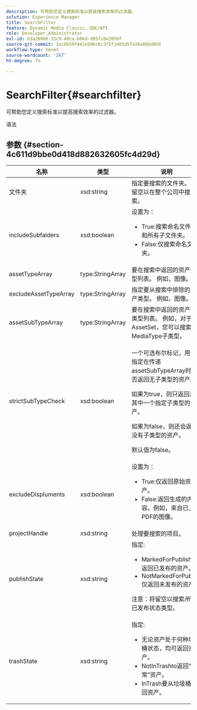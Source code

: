 ```yaml
---
description: 可帮助您定义搜索标准以提高搜索效率的过滤器。
solution: Experience Manager
title: SearchFilter
feature: Dynamic Media Classic，SDK/API
role: Developer,Administrator
exl-id: b3a26966-33c9-48ca-b0ed-d05fc0e2050f
source-git-commit: 1ec8b59f442eb96c6c3f5f1405d57a38a86bd056
workflow-type: tm+mt
source-wordcount: '267'
ht-degree: 7%

---
```


# SearchFilter{#searchfilter}

可帮助您定义搜索标准以提高搜索效率的过滤器。

语法

## 参数 {#section-4c611d9bbe0d418d882632605fc4d29d}

<table id="table_57CEE262A33A4E898C6AFB30C93FD874"> 
 <thead> 
  <tr> 
   <th colname="col1" class="entry"> 名称 </th> 
   <th colname="col2" class="entry"> 类型 </th> 
   <th colname="col3" class="entry"> 说明 </th> 
  </tr> 
 </thead>
 <tbody> 
  <tr> 
   <td colname="col1"> <span class="codeph"> <span class="varname"> 文件夹</span> </span> </td> 
   <td colname="col2"> <span class="codeph"> xsd:string</span> </td> 
   <td colname="col3"> 指定要搜索的文件夹。 将留空以在整个公司中搜索。 </td> 
  </tr> 
  <tr> 
   <td colname="col1"> <span class="codeph"> <span class="varname"> includeSubfalders</span> </span> </td> 
   <td colname="col2"> <span class="codeph"> xsd:boolean</span> </td> 
   <td colname="col3">设置为： 
    <ul id="ul_BD8686943BD14D05A21C00192D4D70D3"> 
     <li id="li_B6A6DE5AAEFF4A80A8413B4785A88222"><span class="codeph"> True</span>:搜索命名文件夹和所有子文件夹。 </li> 
     <li id="li_10A581F98B4847ED8EBE4AECC3AD70A8"><span class="codeph"> False</span>:仅搜索命名文件夹。 </li> 
    </ul> </td> 
  </tr> 
  <tr> 
   <td colname="col1"> <span class="codeph"> <span class="varname"> assetTypeArray</span> </span> </td> 
   <td colname="col2"> <span class="codeph"> type:StringArray</span> </td> 
   <td colname="col3">要在搜索中返回的资产类型列表。 例如，<span class="codeph">图像</span>。 </td> 
  </tr> 
  <tr> 
   <td colname="col1"> <span class="codeph"> <span class="varname"> excludeAssetTypeArray</span> </span> </td> 
   <td colname="col2"> <span class="codeph"> type:StringArray</span> </td> 
   <td colname="col3"> 指定要从搜索中排除的资产类型。 例如，图像。 </td> 
  </tr> 
  <tr> 
   <td colname="col1"> <span class="codeph"> <span class="varname"> assetSubTypeArray</span> </span> </td> 
   <td colname="col2"> <span class="codeph"> type:StringArray</span> </td> 
   <td colname="col3">要在搜索中返回的资产子类型列表。 例如，对于<span class="codeph"> AssetSet</span>，您可以搜索<span class="codeph"> MediaType</span>子类型。 </td> 
  </tr> 
  <tr> 
   <td colname="col1"><span class="codeph"><span class="varname"> strictSubTypeCheck</span></span> </td> 
   <td colname="col2"><span class="codeph"> xsd:boolean</span> </td> 
   <td colname="col3"> <p>一个可选布尔标记，用于指定在传递<span class="codeph"> assetSubTypeArray</span>时是否返回无子类型的资产。 </p> <p>如果为true，则只返回具有其中一个指定子类型的资产。 </p> <p>如果为false，则还会返回没有子类型的资产。 </p> <p>默认值为false。 </p> </td> 
  </tr> 
  <tr> 
   <td colname="col1"> <span class="codeph"> <span class="varname"> excludeDispluments</span> </span> </td> 
   <td colname="col2"> <span class="codeph"> xsd:boolean</span> </td> 
   <td colname="col3">设置为： 
    <ul id="ul_8C164A5D9F0F43968C86A67FA6884F35"> 
     <li id="li_D8009688FF2C439D98D6C1052C1A6CBE"><span class="codeph"> True</span>:仅返回原始资产。 </li> 
     <li id="li_4970226BF0FF42388CAE4415FB63AF16"><span class="codeph"> False</span>:返回生成的内容。例如，来自已上传PDF的图像。 </li> 
    </ul> </td> 
  </tr> 
  <tr> 
   <td colname="col1"> <span class="codeph"> <span class="varname"> projectHandle</span> </span> </td> 
   <td colname="col2"> <span class="codeph"> xsd:string</span> </td> 
   <td colname="col3"> 处理要搜索的项目。 </td> 
  </tr> 
  <tr> 
   <td colname="col1"> <span class="codeph"> <span class="varname"> publishState</span> </span> </td> 
   <td colname="col2"> <span class="codeph"> xsd:string</span> </td> 
   <td colname="col3">指定: 
    <ul id="ul_96FFEE28F7624C1FB0356776B4C7CD53"> 
     <li id="li_DCB07288E5F44E05A4D83D3F34B0E08E"><span class="codeph"> </span> MarkedForPublish仅返回已发布的资产。 </li> 
     <li id="li_9A9A852248DB490DB958AE986DF02672"><span class="codeph"> </span> NotMarkedForPublish仅返回未发布的资产。 </li> 
    </ul> <p>注意：将留空以搜索<i>所有</i>已发布状态类型。 </p> </td> 
  </tr> 
  <tr> 
   <td colname="col1"> <span class="codeph"> <span class="varname"> trashState</span> </span> </td> 
   <td colname="col2"> <span class="codeph"> xsd:string</span> </td> 
   <td colname="col3">指定: 
    <ul id="ul_D31B903FA8DA4CFFABAFABA3D8DA91EC"> 
     <li id="li_E4386C8260E64F0BAFE5BA57FF788E48"><span class="codeph"> </span> 无论资产处于何种垃圾桶状态，均可返回资产。 </li> 
     <li id="li_0B8933FE18C643828075EC8CE8C0223C"><span class="codeph"> </span> NotInTrashto返回“正常”资产。 </li> 
     <li id="li_A1F46A0762FA4D4BA9F7247338238DC6"><span class="codeph"> </span> InTrash要从垃圾桶返回资产。 </li> 
    </ul> </td> 
  </tr> 
 </tbody> 
</table>
